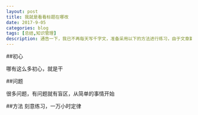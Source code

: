 ```yaml
---
layout: post
title: 我就是看看标题在哪改
date: 2017-9-05
categories: blog
tags: [总结,知识管理]
description: 通告一下，我已不再每天写千字文，准备采用以下的方法进行练习，由于文章篇幅较长，链接较多，建议到简书或博客进行阅读。
---
```


##初心

哪有这么多初心，就是干

##问题

很多问题，有问题就有盲区，从简单的事情开始


##方法
刻意练习，一万小时定律

















